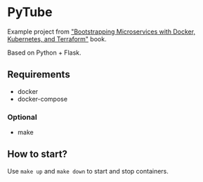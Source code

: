 # PyTube

Example project from ["Bootstrapping Microservices with Docker, Kubernetes, and Terraform"](https://www.manning.com/books/bootstrapping-microservices-with-docker-kubernetes-and-terraform) book.

Based on Python + Flask.

## Requirements

* docker
* docker-compose

### Optional

* make

## How to start?

Use `make up` and `make down` to start and stop containers.
